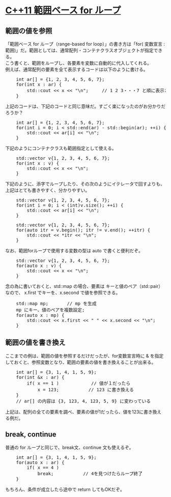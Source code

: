 # [C++11 範囲ベース for ループ](http://vivi.dyndns.org/tech/cpp/range-for.html)

## 範囲の値を参照
「範囲ベース for ループ（range-based for loop）」の書き方は「for( 変数宣言 : 範囲)」だ。範囲としては、通常配列・コンテナクラスオブジェクトが指定できる。 <br>
こう書くと、範囲をループし、各要素を変数に自動的に代入してくれる。<br>
例えば、通常配列の要素を全て表示するコードは以下のように書ける。<br>
<pre>
    int ar[] = {1, 2, 3, 4, 5, 6, 7};
    for(int x : ar) {
        std::cout << x << "\n";     // 1 2 3・・・7 と順に表示される
    }
</pre>
上記のコードは、下記のコードと同じ意味だ。すごく楽になったのがお分かりだろうか？<br>
<pre>
    int ar[] = {1, 2, 3, 4, 5, 6, 7};
    for(int i = 0; i < std::end(ar) - std::begin(ar); ++i) {
        std::cout << ar[i] << "\n";
    }
</pre>
下記のようにコンテナクラスも範囲指定として使える。<br>
<pre>
    std::vector<int> v{1, 2, 3, 4, 5, 6, 7};
    for(int x : v) {
        std::cout << x << "\n";
    }
</pre>
下記のように、添字でループしたり、その次のようにイテレータで回すよりも、上記はとても書きやすく、分かりやすい。<br>
<pre>
    std::vector<int> v{1, 2, 3, 4, 5, 6, 7};
    for(int i = 0; i < (int)v.size(); ++i) {
        std::cout << ar[i] << "\n";
    }
</pre>
<pre>
    std::vector<int> v{1, 2, 3, 4, 5, 6, 7};
    for(auto itr = v.begin(); itr != v.end(); ++itr) {
        std::cout << *itr << "\n";
    }
</pre>
なお、範囲forループで使用する変数の型は auto で書くと便利だぞ。<br>
<pre>
    std::vector<int> v{1, 2, 3, 4, 5, 6, 7};
    for(auto x : v) {
        std::cout << x << "\n";
    }
</pre>
念の為に書いておくと、std::map の場合、要素は キーと値のペア（std::pair）なので、 x.first でキーを、x.second で値を参照できる。<br>
<pre>
    std::map<std::string, int> mp;       // mp を生成
    mp にキー、値のペアを複数設定;
    for(auto x : mp) {
        std::cout << x.first << " " << x.second << "\n";
    }
</pre>

## 範囲の値を書き換え
ここまでの例は、範囲の値を参照するだけだったが、for変数宣言時に & を指定しておくと、参照変数となり、範囲の要素の値を書き換えることが出来る。<br>
<pre>
    int ar[] = {3, 1, 4, 1, 5, 9};
    for(int &x : ar) {
        if( x == 1 )            // 値が１だったら
            x = 123;           // 123 に書き換える
    }
    // ar[] の内容は {3, 123, 4, 123, 5, 9} に変わっている
</pre>
上記は、配列の全ての要素を調べ、要素の値が1だったら、値を123に書き換える例だ。<br>

## break, continue
普通の for ループと同じで、break文、continue 文も使えるぞ。<br>
<pre>
    int ar[] = {3, 1, 4, 1, 5, 9};
    for(auto x : ar) {
        if( x == 4 )
            break;           // 4を見つけたらループ終了
    }
</pre>
もちろん、条件が成立したら途中で return してもOKだぞ。<br>
